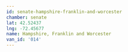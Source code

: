 ```yaml
---
id: senate-hampshire-franklin-and-worcester
chamber: senate
lat: 42.52437
lng: -72.45677
name: Hampshire, Franklin and Worcester
van_id: '014'
---
```

